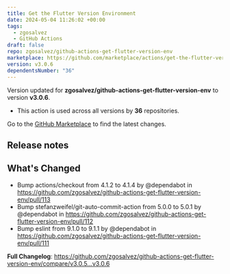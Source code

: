 ```yaml
---
title: Get the Flutter Version Environment
date: 2024-05-04 11:26:02 +00:00
tags:
  - zgosalvez
  - GitHub Actions
draft: false
repo: zgosalvez/github-actions-get-flutter-version-env
marketplace: https://github.com/marketplace/actions/get-the-flutter-version-environment
version: v3.0.6
dependentsNumber: "36"
---
```



Version updated for **zgosalvez/github-actions-get-flutter-version-env** to version **v3.0.6**.
- This action is used across all versions by **36** repositories.

Go to the [GitHub Marketplace](https://github.com/marketplace/actions/get-the-flutter-version-environment) to find the latest changes.

## Release notes

## What's Changed
* Bump actions/checkout from 4.1.2 to 4.1.4 by @dependabot in https://github.com/zgosalvez/github-actions-get-flutter-version-env/pull/113
* Bump stefanzweifel/git-auto-commit-action from 5.0.0 to 5.0.1 by @dependabot in https://github.com/zgosalvez/github-actions-get-flutter-version-env/pull/112
* Bump eslint from 9.1.0 to 9.1.1 by @dependabot in https://github.com/zgosalvez/github-actions-get-flutter-version-env/pull/111


**Full Changelog**: https://github.com/zgosalvez/github-actions-get-flutter-version-env/compare/v3.0.5...v3.0.6
